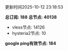 更新时间2025-10-12 23:18:53

**总订阅: 188**
**总节点: 40138**
- vless节点: 14126
- hysteria2节点: 10

**google ping有效节点: 184**
